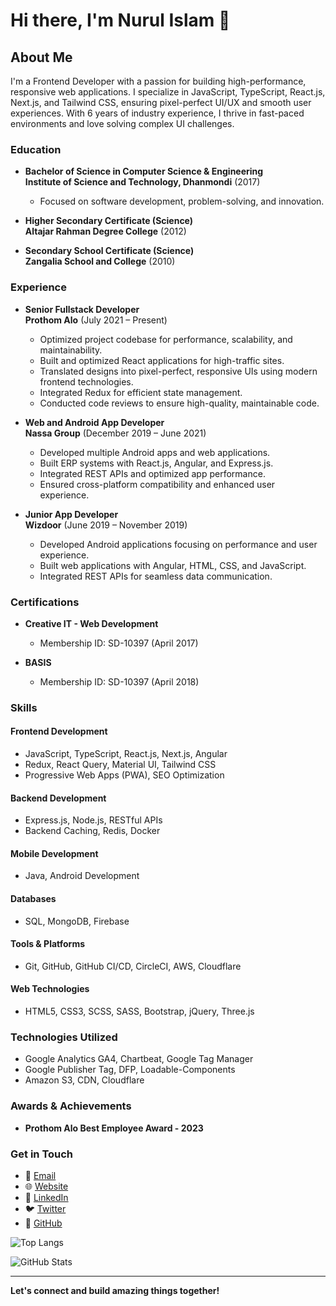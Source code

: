 # Hi there, I'm Nurul Islam 👋

## About Me

I'm a Frontend Developer with a passion for building high-performance, responsive web applications. I specialize in JavaScript, TypeScript, React.js, Next.js, and Tailwind CSS, ensuring pixel-perfect UI/UX and smooth user experiences. With 6 years of industry experience, I thrive in fast-paced environments and love solving complex UI challenges.

### Education

- **Bachelor of Science in Computer Science & Engineering**  
  **Institute of Science and Technology, Dhanmondi** (2017)  
  - Focused on software development, problem-solving, and innovation.  

- **Higher Secondary Certificate (Science)**  
  **Altajar Rahman Degree College** (2012)  

- **Secondary School Certificate (Science)**  
  **Zangalia School and College** (2010)  

### Experience

- **Senior Fullstack Developer**  
  **Prothom Alo** (July 2021 – Present)  
  - Optimized project codebase for performance, scalability, and maintainability.
  - Built and optimized React applications for high-traffic sites.
  - Translated designs into pixel-perfect, responsive UIs using modern frontend technologies.
  - Integrated Redux for efficient state management.
  - Conducted code reviews to ensure high-quality, maintainable code.

- **Web and Android App Developer**  
  **Nassa Group** (December 2019 – June 2021)  
  - Developed multiple Android apps and web applications.
  - Built ERP systems with React.js, Angular, and Express.js.
  - Integrated REST APIs and optimized app performance.
  - Ensured cross-platform compatibility and enhanced user experience.

- **Junior App Developer**  
  **Wizdoor** (June 2019 – November 2019)  
  - Developed Android applications focusing on performance and user experience.
  - Built web applications with Angular, HTML, CSS, and JavaScript.
  - Integrated REST APIs for seamless data communication.

### Certifications

- **Creative IT - Web Development**  
  - Membership ID: SD-10397 (April 2017)

- **BASIS**  
  - Membership ID: SD-10397 (April 2018)

### Skills

#### Frontend Development
- JavaScript, TypeScript, React.js, Next.js, Angular
- Redux, React Query, Material UI, Tailwind CSS
- Progressive Web Apps (PWA), SEO Optimization

#### Backend Development
- Express.js, Node.js, RESTful APIs
- Backend Caching, Redis, Docker

#### Mobile Development
- Java, Android Development

#### Databases
- SQL, MongoDB, Firebase

#### Tools & Platforms
- Git, GitHub, GitHub CI/CD, CircleCI, AWS, Cloudflare

#### Web Technologies
- HTML5, CSS3, SCSS, SASS, Bootstrap, jQuery, Three.js

### Technologies Utilized
- Google Analytics GA4, Chartbeat, Google Tag Manager
- Google Publisher Tag, DFP, Loadable-Components
- Amazon S3, CDN, Cloudflare

### Awards & Achievements
- **Prothom Alo Best Employee Award - 2023**

### Get in Touch

- 📧 [Email](mailto:nurul.islam3f@gmail.com)
- 🌐 [Website](https://nurulislam.dev)
- 💼 [LinkedIn](https://www.linkedin.com/in/nurul-islam01/)
- 🐦 [Twitter](https://twitter.com/nurul_tipu01)
- 📂 [GitHub](https://github.com/nurul-islam01)

![Top Langs](https://github-readme-stats.vercel.app/api/top-langs/?username=nurul-islam01&layout=compact)

![GitHub Stats](https://github-readme-stats.vercel.app/api?username=nurul-islam01&show_icons=true&count_private=true&hide=contribs)

---

**Let's connect and build amazing things together!**
